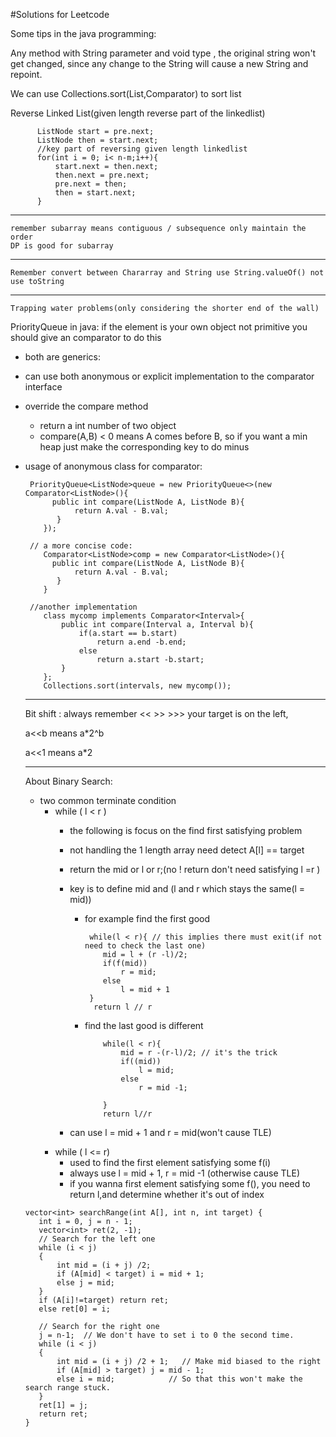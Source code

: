 #Solutions for Leetcode

Some tips in the java programming:

Any method with String parameter and void type , the original string won't get changed, since any change to the String will cause a new String and repoint.


We can use Collections.sort(List,Comparator) to sort list
  
  Reverse Linked List(given length reverse part of the linkedlist)
  
  ```
  		ListNode start = pre.next;
        ListNode then = start.next;
        //key part of reversing given length linkedlist
        for(int i = 0; i< n-m;i++){
            start.next = then.next;
            then.next = pre.next;
            pre.next = then;
            then = start.next;
        }
  
  ```
  
  
-----------------------------------------------------------------------------------
	remember subarray means contiguous / subsequence only maintain the order
    DP is good for subarray 
-----------------------------------------------------------------------------------

	Remember convert between Chararray and String use String.valueOf() not use toString


----------------------------------------------------------------------------------

    Trapping water problems(only considering the shorter end of the wall)	
  PriorityQueue in java: if the element is your own object not primitive you should give an comparator to do this
  
  + both are generics:<Object>
  + can use both anonymous or explicit implementation to the comparator interface
  + override the compare method
  	- return a int number of two object
  	- compare(A,B) < 0 means A comes before B, so if you want a min heap just make the corresponding key to do minus 
  + usage of anonymous class for comparator:
  	
  	```
  	 PriorityQueue<ListNode>queue = new PriorityQueue<>(new Comparator<ListNode>(){
          public int compare(ListNode A, ListNode B){
               return A.val - B.val;
           }  
        });
        
     // a more concise code:
        Comparator<ListNode>comp = new Comparator<ListNode>(){
          public int compare(ListNode A, ListNode B){
               return A.val - B.val;
           }  
        }
        
     //another implementation
        class mycomp implements Comparator<Interval>{
            public int compare(Interval a, Interval b){
                if(a.start == b.start)
                    return a.end -b.end;
                else
                    return a.start -b.start;
            }
        };
        Collections.sort(intervals, new mycomp());
  	
  	```
 -----------------------------------------------------------------------------------	
  	
  Bit shift :
  always remember << >> >>> your target is on the left,
  
  a<<b means a*2^b
  
  a<<1 means a*2
  
  __________________________________________________________________________________
  About Binary Search:
  
  + two common terminate condition
  	- while ( l < r ) 
  	    - the following is focus on the find first satisfying problem
  		- not handling the 1 length array need detect A[l] == target
  		- return the mid or l or r;(no ! return don't need satisfying l =r )
  		- key is to define mid and (l and r which stays the same(l = mid))
  			- for example find the first good 
  				
  				```
  				 while(l < r){ // this implies there must exit(if not need to check the last one)
  				 	mid = l + (r -l)/2;
  				 	if(f(mid))
  				 		r = mid;
  				 	else
  				 		l = mid + 1 
  				 }
  				  return l // r  
  				```
  			- find the last good is different
  				
  				```
  					while(l < r){
  						mid = r -(r-l)/2; // it's the trick
  						if((mid))
  							l = mid;
  						else
  							r = mid -1;
  					
  					}
  					return l//r
  				``` 
  			
  		- can use l = mid + 1 and r = mid(won't cause TLE)
  	- while ( l <= r)
  		- used to find the first element satisfying some f(i)
  		- always use l = mid + 1, r = mid -1 (otherwise cause TLE)
  		- if you wanna first element satisfying some f(), you need to return l,and determine whether it's out of index 
  		
  		
 ```
 vector<int> searchRange(int A[], int n, int target) {
    int i = 0, j = n - 1;
    vector<int> ret(2, -1);
    // Search for the left one
    while (i < j)
    {
        int mid = (i + j) /2;
        if (A[mid] < target) i = mid + 1;
        else j = mid;
    }
    if (A[i]!=target) return ret;
    else ret[0] = i;

    // Search for the right one
    j = n-1;  // We don't have to set i to 0 the second time.
    while (i < j)
    {
        int mid = (i + j) /2 + 1;   // Make mid biased to the right
        if (A[mid] > target) j = mid - 1;  
        else i = mid;            // So that this won't make the search range stuck.
    }
    ret[1] = j;
    return ret; 
}
 
 ```